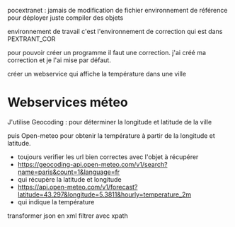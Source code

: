 pocextranet : jamais de modification de fichier environnement de référence pour déployer
juste compiler des objets

environnement de travail c'est l'environnement de correction qui est dans PEXTRANT_COR

pour pouvoir créer un programme il faut une correction.
j'ai créé ma correction et je l'ai mise par défaut.

créer un webservice qui affiche la température dans une ville

# Webservices méteo

J'utilise Geocoding : pour déterminer la longitude et latitude de la ville

puis Open-meteo pour obtenir la température à partir de la longitude et latitude.

- toujours verifier les url bien correctes avec l'objet à récupérer
- https://geocoding-api.open-meteo.com/v1/search?name=paris&count=1&language=fr
- qui récupère la latitude et longitude
- https://api.open-meteo.com/v1/forecast?latitude=43.297&longitude=5.3811&hourly=temperature_2m
- qui indique la température


transformer json en xml
filtrer avec xpath